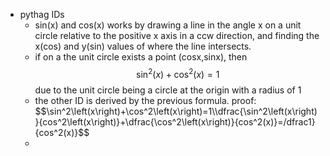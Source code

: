- pythag IDs
	- sin(x) and cos(x) works by drawing a line in the angle x on a unit circle relative to the positive x axis in a ccw direction, and finding the x(cos) and y(sin) values of where the line intersects.
	- if on a the unit circle exists a point (cosx,sinx), then 
	  $$\sin^2\left(x\right)+\cos^2\left(x\right)=1$$
	  due to the unit circle being a circle at the origin with a radius of 1
	- the other ID is derived by the previous formula. proof:
	  $$\sin^2\left(x\right)+\cos^2\left(x\right)=1\\\dfrac{\sin^2\left(x\right)}{cos^2\left(x\right)}+\dfrac{\cos^2\left(x\right)}{cos^2(x)}=/dfrac1}{cos^2(x)}$$
	-